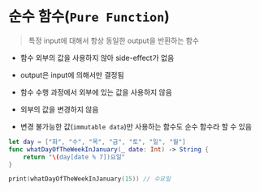 # 순수 함수(`Pure Function`)

> 특정 input에 대해서 항상 동일한 output을 반환하는 함수

* 함수 외부의 값을 사용하지 않아 side-effect가 없음
* output은 input에 의해서만 결정됨
* 함수 수행 과정에서 외부에 있는 값을 사용하지 않음
* 외부의 값을 변경하지 않음

* 변경 불가능한 값(`immutable data`)만 사용하는 함수도 순수 함수라 할 수 있음



```swift
let day = ["화", "수", "목", "금", "토", "일", "월"]
func whatDayOfTheWeekInJanuary(_ date: Int) -> String {
    return "\(day[date % 7])요일"
}

print(whatDayOfTheWeekInJanuary(15)) // 수요일
```

